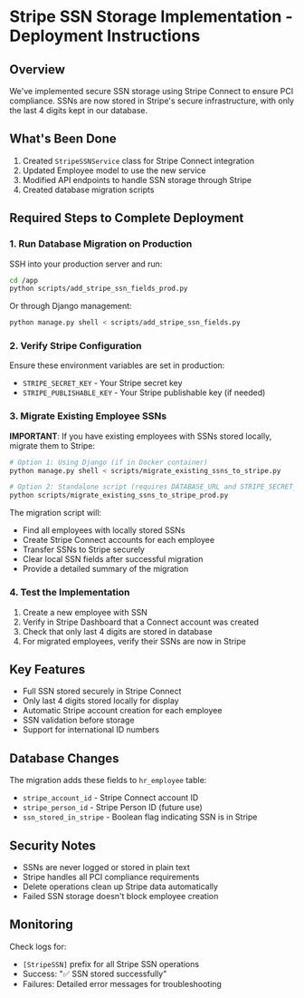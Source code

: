 # Stripe SSN Storage Implementation - Deployment Instructions

## Overview
We've implemented secure SSN storage using Stripe Connect to ensure PCI compliance. SSNs are now stored in Stripe's secure infrastructure, with only the last 4 digits kept in our database.

## What's Been Done
1. Created `StripeSSNService` class for Stripe Connect integration
2. Updated Employee model to use the new service
3. Modified API endpoints to handle SSN storage through Stripe
4. Created database migration scripts

## Required Steps to Complete Deployment

### 1. Run Database Migration on Production
SSH into your production server and run:
```bash
cd /app
python scripts/add_stripe_ssn_fields_prod.py
```

Or through Django management:
```bash
python manage.py shell < scripts/add_stripe_ssn_fields.py
```

### 2. Verify Stripe Configuration
Ensure these environment variables are set in production:
- `STRIPE_SECRET_KEY` - Your Stripe secret key
- `STRIPE_PUBLISHABLE_KEY` - Your Stripe publishable key (if needed)

### 3. Migrate Existing Employee SSNs
**IMPORTANT**: If you have existing employees with SSNs stored locally, migrate them to Stripe:

```bash
# Option 1: Using Django (if in Docker container)
python manage.py shell < scripts/migrate_existing_ssns_to_stripe.py

# Option 2: Standalone script (requires DATABASE_URL and STRIPE_SECRET_KEY env vars)
python scripts/migrate_existing_ssns_to_stripe_prod.py
```

The migration script will:
- Find all employees with locally stored SSNs
- Create Stripe Connect accounts for each employee
- Transfer SSNs to Stripe securely
- Clear local SSN fields after successful migration
- Provide a detailed summary of the migration

### 4. Test the Implementation
1. Create a new employee with SSN
2. Verify in Stripe Dashboard that a Connect account was created
3. Check that only last 4 digits are stored in database
4. For migrated employees, verify their SSNs are now in Stripe

## Key Features
- Full SSN stored securely in Stripe Connect
- Only last 4 digits stored locally for display
- Automatic Stripe account creation for each employee
- SSN validation before storage
- Support for international ID numbers

## Database Changes
The migration adds these fields to `hr_employee` table:
- `stripe_account_id` - Stripe Connect account ID
- `stripe_person_id` - Stripe Person ID (future use)
- `ssn_stored_in_stripe` - Boolean flag indicating SSN is in Stripe

## Security Notes
- SSNs are never logged or stored in plain text
- Stripe handles all PCI compliance requirements
- Delete operations clean up Stripe data automatically
- Failed SSN storage doesn't block employee creation

## Monitoring
Check logs for:
- `[StripeSSN]` prefix for all Stripe SSN operations
- Success: "✅ SSN stored successfully"
- Failures: Detailed error messages for troubleshooting